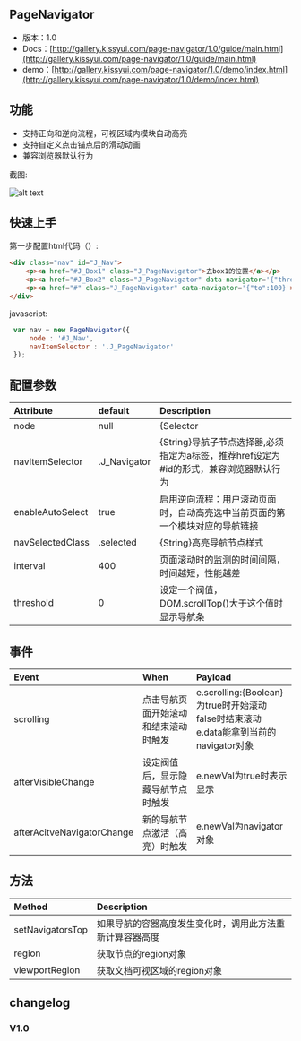 ## PageNavigator

* 版本：1.0
* Docs：[http://gallery.kissyui.com/page-navigator/1.0/guide/main.html](http://gallery.kissyui.com/page-navigator/1.0/guide/main.html)
* demo：[http://gallery.kissyui.com/page-navigator/1.0/demo/index.html](http://gallery.kissyui.com/page-navigator/1.0/demo/index.html)

## 功能
* 支持正向和逆向流程，可视区域内模块自动高亮
* 支持自定义点击锚点后的滑动动画
* 兼容浏览器默认行为

截图:

![alt text](http://img01.taobaocdn.com/tps/i1/T1DGpdFhBbXXcOg4z5-382-416.png "Logo Title Text 1")



## 快速上手



第一步配置html代码（）:

```html
<div class="nav" id="J_Nav">
    <p><a href="#J_Box1" class="J_PageNavigator">去box1的位置</a></p>
    <p><a href="#J_Box2" class="J_PageNavigator" data-navigator='{"threshold":20}'>去#J_Box2的位置偏移20个像素</a></p>
    <p><a href="#" class="J_PageNavigator" data-navigator='{"to":100}'>去Top:100px的位置</a></p>
</div>
```

javascript:

```javascript
 var nav = new PageNavigator({
     node : '#J_Nav',
     navItemSelector : '.J_PageNavigator'
 });
```

## 配置参数


| Attribute        | default           | Description  |
| :------------- |:-------------| :-----|
| node      | null | {Selector|NodeList}导航条根节点 *Required* |
|navItemSelector | .J_Navigator | {String}导航子节点选择器,必须指定为a标签，推荐href设定为#id的形式，兼容浏览器默认行为|
|enableAutoSelect|true|启用逆向流程：用户滚动页面时，自动高亮选中当前页面的第一个模块对应的导航链接|
|navSelectedClass|.selected|{String}高亮导航节点样式|
|interval|400|页面滚动时的监测的时间间隔，时间越短，性能越差|
|threshold|0|设定一个阀值，DOM.scrollTop()大于这个值时显示导航条|



## 事件


| Event        | When           | Payload  |
| :------------- |:-------------| :-----|
| scrolling      | 点击导航页面开始滚动和结束滚动时触发 | e.scrolling:{Boolean} 为true时开始滚动 false时结束滚动 e.data能拿到当前的navigator对象|
|afterVisibleChange|设定阀值后，显示隐藏导航节点时触发|e.newVal为true时表示显示|
|afterAcitveNavigatorChange|新的导航节点激活（高亮）时触发|e.newVal为navigator对象|


## 方法


| Method        | Description    | 
| :------------- |:------------- |
|setNavigatorsTop|如果导航的容器高度发生变化时，调用此方法重新计算容器高度|
|region|获取节点的region对象|
|viewportRegion|获取文档可视区域的region对象|


## changelog

### V1.0


